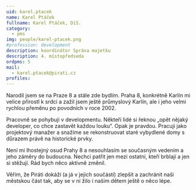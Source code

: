 ```yaml
---
uid: karel.ptacek
name: Karel Ptáček
fullname: Karel Ptáček, DiS.
category: 
  - pms
img: people/karel-ptacek.png  
#profession: development
description: koordinátor Správa majetku
description: 4. místopředseda
ordpms: 5
mail: 
  - karel.ptacek@pirati.cz
profiles:
---
```


Narodil jsem se na Praze 8 a stále zde bydlím. Praha 8, konkrétně Karlín mi velice přirostl k srdci a zažil jsem ještě průmyslový Karlín, ale i jeho velmi rychlou přeměnu po povodních v roce 2002.

Pracovně se pohybuji v developmentu. Někteří lidé si řeknou „opět nějaký developer, co chce zastavět každou louku“. Opak je pravdou. Pracuji jako projektový manažer a snažíme se rekonstruovat staré vybydlené domy s důrazem právě na historické prvky.

Není mi lhostejný osud Prahy 8 a nesouhlasím se současným vedením a jeho záměry do budoucna. Nechci patřit jen mezi ostatní, kteří brblají a jen si stěžují. Rád bych něco aktivně změnil.

Věřím, že Piráti dokáží (a já v jejich součástí) zlepšit a zachránit naši městskou část tak, aby se v ní žilo i našim dětem ještě o něco lépe.
